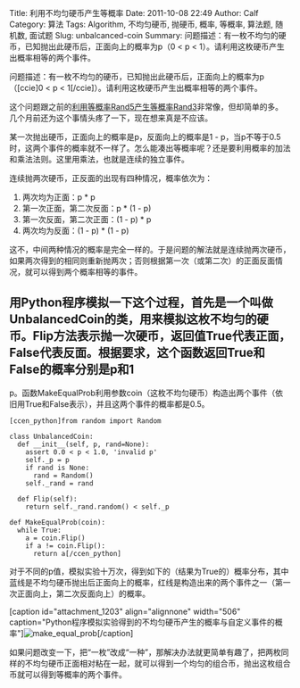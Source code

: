 Title: 利用不均匀硬币产生等概率
Date: 2011-10-08 22:49
Author: Calf
Category: 算法
Tags: Algorithm, 不均匀硬币, 抛硬币, 概率, 等概率, 算法题, 随机数, 面试题
Slug: unbalcanced-coin
Summary: 问题描述：有一枚不均匀的硬币，已知抛出此硬币后，正面向上的概率为p（0 < p < 1）。请利用这枚硬币产生出概率相等的两个事件。

问题描述：有一枚不均匀的硬币，已知抛出此硬币后，正面向上的概率为p（[ccie]0
\< p \< 1[/ccie]）。请利用这枚硬币产生出概率相等的两个事件。

这个问题跟之前的[利用等概率Rand5产生等概率Rand3][]非常像，但却简单的多。几个月前还为这个事情头疼了一下，现在想来真是不应该。<!--more-->

某一次抛出硬币，正面向上的概率是p，反面向上的概率是1 -
p，当p不等于0.5时，这两个事件的概率就不一样了。怎么能凑出等概率呢？还是要利用概率的加法和乘法法则。这里用乘法，也就是连续的独立事件。

连续抛两次硬币，正反面的出现有四种情况，概率依次为：

1.  两次均为正面：p \* p
2.  第一次正面，第二次反面：p \* (1 - p)
3.  第一次反面，第二次正面：(1 - p) \* p
4.  两次均为反面：(1 - p) \* (1 - p)

这不，中间两种情况的概率是完全一样的。于是问题的解法就是连续抛两次硬币，如果两次得到的相同则重新抛两次；否则根据第一次（或第二次）的正面反面情况，就可以得到两个概率相等的事件。

用Python程序模拟一下这个过程，首先是一个叫做UnbalancedCoin的类，用来模拟这枚不均匀的硬币。Flip方法表示抛一次硬币，返回值True代表正面，False代表反面。根据要求，这个函数返回True和False的概率分别是p和1
-
p。函数MakeEqualProb利用参数coin（这枚不均匀硬币）构造出两个事件（依旧用True和False表示），并且这两个事件的概率都是0.5。

    [ccen_python]from random import Random

    class UnbalancedCoin:
      def __init__(self, p, rand=None):
        assert 0.0 < p < 1.0, 'invalid p'
        self._p = p
        if rand is None:
          rand = Random()
        self._rand = rand

      def Flip(self):
        return self._rand.random() < self._p

    def MakeEqualProb(coin):
      while True:
        a = coin.Flip()
        if a != coin.Flip():
          return a[/ccen_python]

对于不同的p值，模拟实验十万次，得到如下的（结果为True的）概率分布，其中蓝线是不均匀硬币抛出后正面向上的概率，红线是构造出来的两个事件之一（第一次正面向上，第二次反面向上）的概率。

[caption id="attachment\_1203" align="alignnone" width="506"
caption="Python程序模拟实验得到的不均匀硬币产生的概率与自定义事件的概率"]![make\_equal\_prob][][/caption]

如果问题改变一下，把“一枚”改成“一种”，那解决办法就更简单有趣了，把两枚同样的不均匀硬币正面相对粘在一起，就可以得到一个均匀的组合币，抛出这枚组合币就可以得到等概率的两个事件。

  [利用等概率Rand5产生等概率Rand3]: http://www.gocalf.com/blog/build-rank3-from-rand5.html
  [make\_equal\_prob]: http://www.gocalf.com/blog/wp-content/uploads/2011/10/make_equal_prob.png
    "make_equal_prob"
